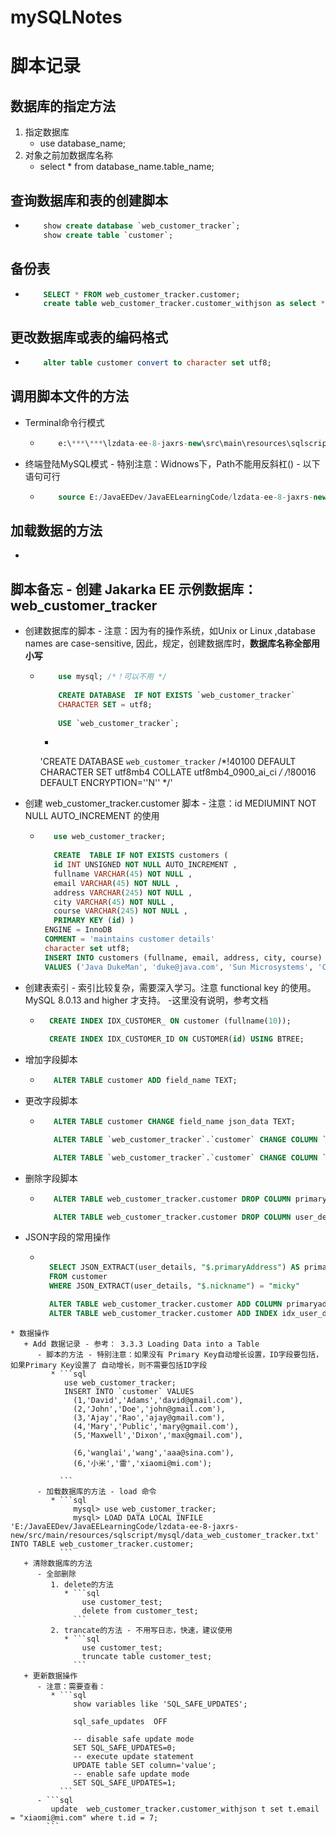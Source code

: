 # mySQLNotes



# 脚本记录
## 数据库的指定方法
   1. 指定数据库
      * use database_name;
   2. 对象之前加数据库名称
      * select * from database_name.table_name;
## 查询数据库和表的创建脚本
   * ```sql
         show create database `web_customer_tracker`;
         show create table `customer`;
     ```
## 备份表
   * ```sql
         SELECT * FROM web_customer_tracker.customer;
         create table web_customer_tracker.customer_withjson as select * from web_customer_tracker.customer;
     ```
## 更改数据库或表的编码格式
   * ```sql
         alter table customer convert to character set utf8;
     ```
## 调用脚本文件的方法
   * Terminal命令行模式
      - ```sql
            e:\***\***\lzdata-ee-8-jaxrs-new\src\main\resources\sqlscript\mysql>mysql -u root  -p < database-web_customer_tracker-scripts.sql;
        ```
   * 终端登陆MySQL模式 - 特别注意：Widnows下，Path不能用反斜杠(\) - 以下语句可行
      - ```sql
            source E:/JavaEEDev/JavaEELearningCode/lzdata-ee-8-jaxrs-new/src/main/resources/sqlscript/mysql/mysql_test.sql;
        ```
## 加载数据的方法
   * ```
     ```
## 脚本备忘 - 创建 Jakarka EE 示例数据库：web_customer_tracker
   * 创建数据库的脚本 - 注意：因为有的操作系统，如Unix or Linux ,database names are case-sensitive, 因此，规定，创建数据库时，**数据库名称全部用小写**
      + ```sql
            use mysql; /*！可以不用 */
            
            CREATE DATABASE  IF NOT EXISTS `web_customer_tracker`
            CHARACTER SET = utf8;
            
            USE `web_customer_tracker`;

        ```
         - 
         
         'CREATE DATABASE `web_customer_tracker` /*!40100 DEFAULT CHARACTER SET utf8mb4 COLLATE utf8mb4_0900_ai_ci */ /*!80016 DEFAULT ENCRYPTION=''N'' */'
   * 创建 web_customer_tracker.customer 脚本 - 注意：id MEDIUMINT NOT NULL AUTO_INCREMENT 的使用
      + ```sql
           use web_customer_tracker;
           
           CREATE  TABLE IF NOT EXISTS customers (
           id INT UNSIGNED NOT NULL AUTO_INCREMENT ,
           fullname VARCHAR(45) NOT NULL ,
           email VARCHAR(45) NOT NULL ,
           address VARCHAR(245) NOT NULL ,
           city VARCHAR(45) NOT NULL ,
           course VARCHAR(245) NOT NULL ,
           PRIMARY KEY (id) )
         ENGINE = InnoDB
         COMMENT = 'maintains customer details'
         character set utf8;
         INSERT INTO customers (fullname, email, address, city, course)
         VALUES ('Java DukeMan', 'duke@java.com', 'Sun Microsystems', 'California', 'Java Enterprise for Beginners');
        ```
   * 创建表索引 - 索引比较复杂，需要深入学习。注意 functional key 的使用。 MySQL 8.0.13 and higher 才支持。 -这里没有说明，参考文档
      + ```sql
          CREATE INDEX IDX_CUSTOMER_ ON customer (fullname(10));
      
          CREATE INDEX IDX_CUSTOMER_ID ON CUSTOMER(id) USING BTREE;
        ```
   * 增加字段脚本
      + ```sql
           ALTER TABLE customer ADD field_name TEXT;
        ```
   * 更改字段脚本
      + ```sql
           ALTER TABLE customer CHANGE field_name json_data TEXT;

           ALTER TABLE `web_customer_tracker`.`customer` CHANGE COLUMN `json_data` `user_details` JSON NULL DEFAULT NULL;

           ALTER TABLE `web_customer_tracker`.`customer` CHANGE COLUMN `user_details` `user_detail` JSON NULL DEFAULT NULL;
        ```
   * 删除字段脚本
      + ```sql
           ALTER TABLE web_customer_tracker.customer DROP COLUMN primaryaddress;

           ALTER TABLE web_customer_tracker.customer DROP COLUMN user_detail;
        ```
   * JSON字段的常用操作
      + ```sql
           
          SELECT JSON_EXTRACT(user_details, "$.primaryAddress") AS primaryAddress, JSON_EXTRACT(user_details, "$.nickname") AS nickname
          FROM customer
          WHERE JSON_EXTRACT(user_details, "$.nickname") = "micky"

          ALTER TABLE web_customer_tracker.customer ADD COLUMN primaryaddress json GENERATED ALWAYS AS (user_detail->>'$.primaryAddress');
          ALTER TABLE web_customer_tracker.customer ADD INDEX idx_user_detail (user_detail ASC);

        ```
    * 数据操作
       + Add 数据记录 - 参考： 3.3.3 Loading Data into a Table
          - 脚本的方法 - 特别注意：如果没有 Primary Key自动增长设置，ID字段要包括，如果Primary Key设置了 自动增长，则不需要包括ID字段
             * ```sql
                use web_customer_tracker;
                INSERT INTO `customer` VALUES 
                  (1,'David','Adams','david@gmail.com'),
                  (2,'John','Doe','john@gmail.com'),
                  (3,'Ajay','Rao','ajay@gmail.com'),
                  (4,'Mary','Public','mary@gmail.com'),
                  (5,'Maxwell','Dixon','max@gmail.com'),
                  
                  (6,'wanglai','wang','aaa@sina.com'),
                  (6,'小米','雷','xiaomi@mi.com');
                  
               ```
          - 加载数据库的方法 - load 命令
             * ```sql
                  mysql> use web_customer_tracker;
                  mysql> LOAD DATA LOCAL INFILE 'E:/JavaEEDev/JavaEELearningCode/lzdata-ee-8-jaxrs-new/src/main/resources/sqlscript/mysql/data_web_customer_tracker.txt' INTO TABLE web_customer_tracker.customer;
               ```
       + 清除数据库的方法
          - 全部删除
             1. delete的方法
                * ```sql
                    use customer_test;
                    delete from customer_test;
                  ```
             2. trancate的方法 - 不用写日志，快速，建议使用
                * ```sql
                    use customer_test;
                    truncate table customer_test;
                  ```
       + 更新数据操作
          - 注意：需要查看：
             * ```sql
                  show variables like 'SQL_SAFE_UPDATES';
                  
                  sql_safe_updates	OFF
                 
                  -- disable safe update mode
                  SET SQL_SAFE_UPDATES=0;
                  -- execute update statement
                  UPDATE table SET column='value';
                  -- enable safe update mode
                  SET SQL_SAFE_UPDATES=1;
               ```
          - ```sql
             update  web_customer_tracker.customer_withjson t set t.email = "xiaomi@mi.com" where t.id = 7;
            ```
    
